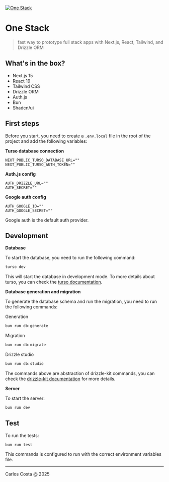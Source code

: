 [![One Stack](https://github.com/carllosnc/one-stack/actions/workflows/bun.yml/badge.svg)](https://github.com/carllosnc/one-stack/actions/workflows/bun.yml)

# One Stack

>fast way to prototype full stack apps with Next.js, React, Tailwind, and Drizzle ORM

## What's in the box?

- Next.js 15
- React 19
- Tailwind CSS
- Drizzle ORM
- Auth.js
- Bun
- Shadcn/ui

## First steps

Before you start, you need to create a `.env.local` file in the root of the project and add the following variables:

**Turso database connection**
```
NEXT_PUBLIC_TURSO_DATABASE_URL=""
NEXT_PUBLIC_TURSO_AUTH_TOKEN=""
```
**Auth.js config**
```
AUTH_DRIZZLE_URL=""
AUTH_SECRET=""
```
**Google auth config**
```
AUTH_GOOGLE_ID=""
AUTH_GOOGLE_SECRET=""
```

Google auth is the default auth provider.

## Development

**Database**

To start the database, you need to run the following command:

```bash
turso dev
```

This will start the database in development mode. To more details about turso, you can check the [turso documentation](https://docs.turso.tech/introduction).


**Database generation and migration**

To generate the database schema and run the migration, you need to run the following commands:

Generation
```bash
bun run db:generate
```

Migration
```bash
bun run db:migrate
```

Drizzle studio
```bash
bun run db:studio
```

The commands above are abstraction of drizzle-kit commands, you can check the [drizzle-kit documentation](https://orm.drizzle.team/docs/kit-overview) for more details.

**Server**

To start the server:

```bash
bun run dev
```

## Test

To run the tests:

```bash
bun run test
```

This commands is configured to run with the correct environment variables file.

---

Carlos Costa @ 2025
